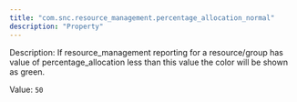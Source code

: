 ```yaml
---
title: "com.snc.resource_management.percentage_allocation_normal"
description: "Property"
---
```


Description: If resource_management reporting for a resource/group has value of percentage_allocation less than this value the color will be shown as green.

Value: `50`